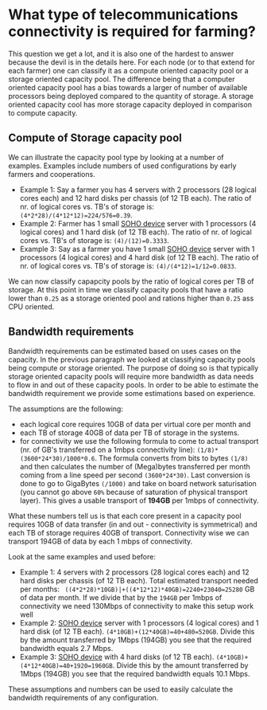 # What type of telecommunications connectivity is required for farming?

This question we get a lot, and it is also one of the hardest to answer because the devil is in the details here. For each node (or to that extend for each farmer) one can classify it as a compute oriented capacity pool or a storage oriented capacity pool. The difference being that a computer oriented capacity pool has a bias towards a larger of number of available processors being deployed compared to the quantity of storage. A storage oriented capacity cool has more storage capacity deployed in comparison to compute capacity.

## Compute of Storage capacity pool

We can illustrate the capacity pool type by looking at a number of examples.  Examples include numbers of used configurations by early farmers and cooperations.
- Example 1:  Say a farmer you has 4 servers with 2 processors (28 logical cores each) and 12 hard disks per chassis (of 12 TB each).  The ratio of nr. of logical cores vs. TB's of storage is: ```(4*2*28)/(4*12*12)=224/576=0.39```.
- Example 2:  Farmer has 1 small [SOHO device](https://bettertoken.shop/product/sn1-soho-node-server/) server with 1 processors (4 logical cores) and 1 hard disk (of 12 TB each).  The ratio of nr. of logical cores vs. TB's of storage is: ```(4)/(12)=0.3333```.
- Example 3:  Say as a farmer you have 1 small [SOHO device](https://bettertoken.shop/product/sn1-soho-node-server/) server with 1 processors (4 logical cores) and 4 hard disk (of 12 TB each).  The ratio of nr. of logical cores vs. TB's of storage is: ```(4)/(4*12)=1/12=0.0833```.

We can now classify capapcity pools by the ratio of logical cores per TB of storage. At this point in time we classify capacity pools that have a ratio lower than ```0.25```  as a storage oriented pool and rations higher than ```0.25``` ass CPU oriented.

## Bandwidth requirements

Bandwidth requirements can be estimated based on uses cases on the capacity.  In the previous paragraph we looked at classifying capacity pools being compute or storage oriented.  The purpose of doing so is that typically storage oriented capacity pools will require more bandwidth as data needs to flow in and out of these capacity pools.  In order to be able to estimate the bandwidth requirement we provide some estimations based on experience.

The assumptions are the following:
- each logical core requires 10GB of data per virtual core per month and
- each TB of storage 40GB of data per TB of storage in the systems.
- for connectivity we use the following formula to come to actual transport (nr. of GB's transferred on a 1mbps connectivity line): ```(1/8)*(3600*24*30)/1000*0.6```.  The formula converts from bits to bytes ```(1/8)``` and then calculates the number of (Mega)bytes transferred per month coming from a line speed per second ```(3600*24*30)```.  Last conversion is done to go to GigaBytes ```(/1000)``` and take on board network saturisation (you cannot go above ```60%``` because of saturation of physical transport layer).  This gives a usable transport of **194GB** per 1mbps of connectivity.

What these numbers tell us is that each core present in a capacity pool requires 10GB of data transfer (in and out - connectivity is symmetrical) and each TB of storage requires 40GB of transport.  Connectivity wise we can transport 194GB of data by each 1 mbps of connectivity.

Look at the same examples and used before:

- Example 1: 4 servers with 2 processors (28 logical cores each) and 12 hard disks per chassis (of 12 TB each).  Total estimated transport needed per months: ``` ((4*2*28)*10GB)|+((4*12*12)*40GB)=2240+23040=25280``` GB of data per month.  If we divide that by the ```194GB``` per 1mbps of connectivity we need 130Mbps of connectivity to make this setup work well
- Example 2:  [SOHO device](https://bettertoken.shop/product/sn1-soho-node-server/) server with 1 processors (4 logical cores) and 1 hard disk (of 12 TB each).  ```(4*10GB)+(12*40GB)=40+480=520GB```. Divide this by the amount transferred by 1Mbps (194GB) you see that the required bandwidth equals 2.7 Mbps.
- Example 3:  [SOHO device](https://bettertoken.shop/product/sn1-soho-node-server/) with 4 hard disks (of 12 TB each).  ```(4*10GB)+(4*12*40GB)=40+1920=1960GB```. Divide this by the amount transferred by 1Mbps (194GB) you see that the required bandwidth equals 10.1 Mbps.

These assumptions and numbers can be used to easily calculate the bandwidth requirements of any configuration.
